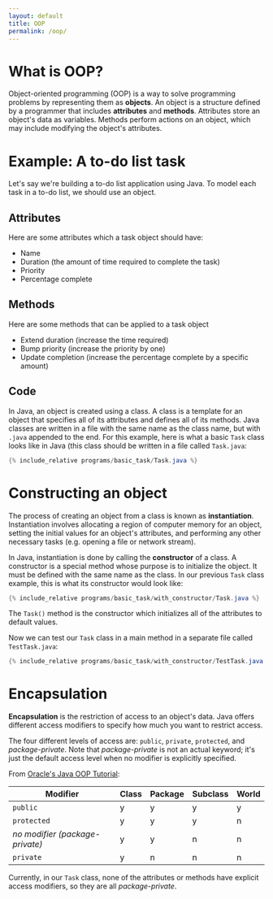 ```yaml
---
layout: default
title: OOP
permalink: /oop/
---
```


# What is OOP?

Object-oriented programming (OOP) is a way to solve programming problems by representing them as **objects**. An object is a structure defined by a programmer that includes **attributes** and **methods**. Attributes store an object's data as variables. Methods perform actions on an object, which may include modifying the object's attributes.

# Example: A to-do list task

Let's say we're building a to-do list application using Java. To model each task in a to-do list, we should use an object.

## Attributes
Here are some attributes which a task object should have:
- Name
- Duration (the amount of time required to complete the task)
- Priority
- Percentage complete

## Methods
Here are some methods that can be applied to a task object 
- Extend duration (increase the time required)
- Bump priority (increase the priority by one)
- Update completion (increase the percentage complete by a specific amount)

## Code
In Java, an object is created using a class. A class is a template for an object that specifies all of its attributes and defines all of its methods. Java classes are written in a file with the same name as the class name, but with `.java` appended to the end. For this example, here is what a basic `Task` class looks like in Java (this class should be written in a file called `Task.java`:

```java
{% include_relative programs/basic_task/Task.java %}
```

# Constructing an object

The process of creating an object from a class is known as **instantiation**. Instantiation involves allocating a region of computer memory for an object, setting the initial values for an object's attributes, and performing any other necessary tasks (e.g. opening a file or network stream).

In Java, instantiation is done by calling the **constructor** of a class. A constructor is a special method whose purpose is to initialize the object. It must be defined with the same name as the class. In our previous `Task` class example, this is what its constructor would look like:

```java
{% include_relative programs/basic_task/with_constructor/Task.java %}
```

The `Task()` method is the constructor which initializes all of the attributes to default values.

Now we can test our `Task` class in a main method in a separate file called `TestTask.java`:

```java
{% include_relative programs/basic_task/with_constructor/TestTask.java %}
```

# Encapsulation

**Encapsulation** is the restriction of access to an object's data. Java offers different access modifiers to specify how much you want to restrict access. 

The four different levels of access are: `public`, `private`, `protected`, and *package-private*. Note that *package-private* is not an actual keyword; it's just the default access level when no modifier is explicitly specified.

From [Oracle's Java OOP Tutorial](https://docs.oracle.com/javase/tutorial/java/javaOO/accesscontrol.html):

|Modifier|Class|Package|Subclass|World|
|--------|-----|-------|--------|-----|
|`public`|y|y|y|y|
|`protected`|y|y|y|n|
|*no modifier (package-private)*|y|y|n|n|
|`private`|y|n|n|n|

Currently, in our `Task` class, none of the attributes or methods have explicit access modifiers, so they are all *package-private*.
